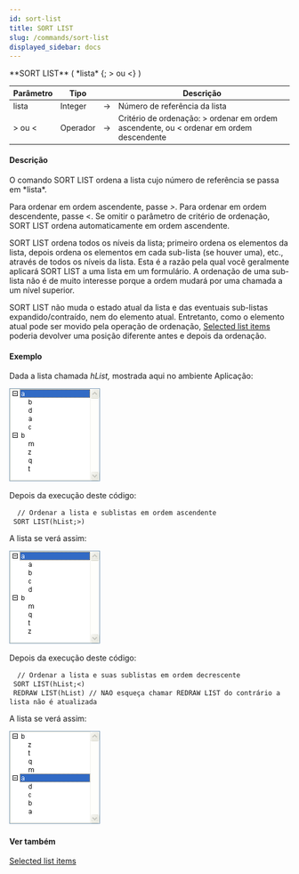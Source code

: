 ```yaml
---
id: sort-list
title: SORT LIST
slug: /commands/sort-list
displayed_sidebar: docs
---
```


<!--REF #_command_.SORT LIST.Syntax-->**SORT LIST** ( *lista* {; > ou <} )<!-- END REF-->
<!--REF #_command_.SORT LIST.Params-->
| Parâmetro | Tipo |  | Descrição |
| --- | --- | --- | --- |
| lista | Integer | &rarr; | Número de referência da lista |
| > ou < | Operador | &rarr; | Critério de ordenação: > ordenar em ordem ascendente, ou < ordenar em ordem descendente |

<!-- END REF-->

#### Descrição 

<!--REF #_command_.SORT LIST.Summary-->O comando SORT LIST ordena a lista cujo número de referência se passa em *lista*.<!-- END REF-->

Para ordenar em ordem ascendente, passe *\>*. Para ordenar em ordem descendente, passe <. Se omitir o parâmetro de critério de ordenação, SORT LIST ordena automaticamente em ordem ascendente. 

SORT LIST ordena todos os níveis da lista; primeiro ordena os elementos da lista, depois ordena os elementos em cada sub-lista (se houver uma), etc., através de todos os níveis da lista. Esta é a razão pela qual você geralmente aplicará SORT LIST a uma lista em um formulário. A ordenação de uma sub-lista não é de muito interesse porque a ordem mudará por uma chamada a um nível superior.

SORT LIST não muda o estado atual da lista e das eventuais sub-listas expandido/contraído, nem do elemento atual. Entretanto, como o elemento atual pode ser movido pela operação de ordenação, [Selected list items](selected-list-items.md "Selected list items") poderia devolver uma posição diferente antes e depois da ordenação.

#### Exemplo 

Dada a lista chamada *hList,* mostrada aqui no ambiente Aplicação:

![](../assets/en/commands/pict23037.en.png)

 Depois da execução deste código:

```4d
  // Ordenar a lista e sublistas em ordem ascendente
 SORT LIST(hList;>)
```

A lista se verá assim:

![](../assets/en/commands/pict23038.en.png)

Depois da execução deste código:

```4d
  // Ordenar a lista e suas sublistas em ordem decrescente
 SORT LIST(hList;<)
 REDRAW LIST(hList) // NAO esqueça chamar REDRAW LIST do contrário a lista não é atualizada
```

A lista se verá assim:

![](../assets/en/commands/pict23039.en.png)

#### Ver também 

[Selected list items](selected-list-items.md)  